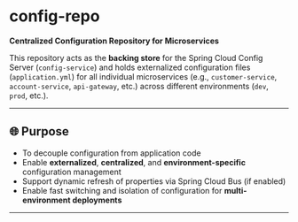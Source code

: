 # config-repo

**Centralized Configuration Repository for Microservices**

This repository acts as the **backing store** for the Spring Cloud Config Server (`config-service`) and holds externalized configuration files (`application.yml`) for all individual microservices (e.g., `customer-service`, `account-service`, `api-gateway`, etc.) across different environments (`dev`, `prod`, etc.).

---

## 🌐 Purpose

- To decouple configuration from application code
- Enable **externalized**, **centralized**, and **environment-specific** configuration management
- Support dynamic refresh of properties via Spring Cloud Bus (if enabled)
- Enable fast switching and isolation of configuration for **multi-environment deployments**

---

